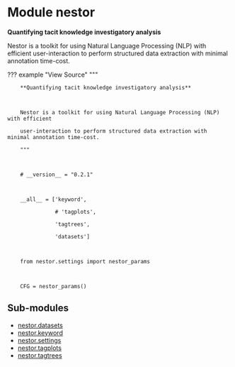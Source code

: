Module nestor
=============
**Quantifying tacit knowledge investigatory analysis**

Nestor is a toolkit for using Natural Language Processing (NLP) with efficient
user-interaction to perform structured data extraction with minimal annotation time-cost.

??? example "View Source"
        """

        **Quantifying tacit knowledge investigatory analysis**

        

        Nestor is a toolkit for using Natural Language Processing (NLP) with efficient

        user-interaction to perform structured data extraction with minimal annotation time-cost.

        """

        

        # __version__ = "0.2.1"

        

        __all__ = ['keyword',

                   # 'tagplots',

                   'tagtrees',

                   'datasets']

        

        from nestor.settings import nestor_params

        

        CFG = nestor_params()

Sub-modules
-----------
* [nestor.datasets](datasets/)
* [nestor.keyword](keyword/)
* [nestor.settings](settings/)
* [nestor.tagplots](tagplots/)
* [nestor.tagtrees](tagtrees/)